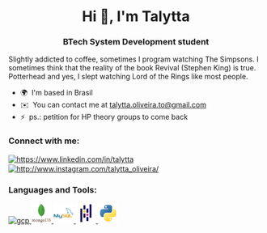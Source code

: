 <h1 align="center">Hi 👋, I'm Talytta</h1>
<h3 align="center">BTech System Development student</h3>
Slightly addicted to coffee, sometimes I program watching The Simpsons. I sometimes think that the reality of the book Revival (Stephen King) is true. Potterhead and yes, I slept watching Lord of the Rings like most people.

* 🌍  I'm based in Brasil
* ✉️  You can contact me at [talytta.oliveira.to@gmail.com](mailto:talytta.oliveira.to@gmail.com)
* ⚡  ps.: petition for HP theory groups to come back

<h3 align="left">Connect with me:</h3>
<p align="left">
<a href="https://linkedin.com/in/https://www.linkedin.com/in/talytta" target="blank"><img align="center" src="https://raw.githubusercontent.com/rahuldkjain/github-profile-readme-generator/master/src/images/icons/Social/linked-in-alt.svg" alt="https://www.linkedin.com/in/talytta" height="30" width="40" /></a>
<a href="https://instagram.com/http://www.instagram.com/talytta_oliveira/" target="blank"><img align="center" src="https://raw.githubusercontent.com/rahuldkjain/github-profile-readme-generator/master/src/images/icons/Social/instagram.svg" alt="http://www.instagram.com/talytta_oliveira/" height="30" width="40" /></a>
</p>

<h3 align="left">Languages and Tools:</h3>
<p align="left"> <a href="https://cloud.google.com" target="_blank" rel="noreferrer"> <img src="https://www.vectorlogo.zone/logos/google_cloud/google_cloud-icon.svg" alt="gcp" width="40" height="40"/> </a> <a href="https://www.mongodb.com/" target="_blank" rel="noreferrer"> <img src="https://raw.githubusercontent.com/devicons/devicon/master/icons/mongodb/mongodb-original-wordmark.svg" alt="mongodb" width="40" height="40"/> </a> <a href="https://www.mysql.com/" target="_blank" rel="noreferrer"> <img src="https://raw.githubusercontent.com/devicons/devicon/master/icons/mysql/mysql-original-wordmark.svg" alt="mysql" width="40" height="40"/> </a> <a href="https://pandas.pydata.org/" target="_blank" rel="noreferrer"> <img src="https://raw.githubusercontent.com/devicons/devicon/2ae2a900d2f041da66e950e4d48052658d850630/icons/pandas/pandas-original.svg" alt="pandas" width="40" height="40"/> </a> <a href="https://www.python.org" target="_blank" rel="noreferrer"> <img src="https://raw.githubusercontent.com/devicons/devicon/master/icons/python/python-original.svg" alt="python" width="40" height="40"/> </a> </p>
